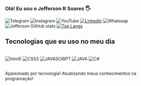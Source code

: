 ### Olá! Eu sou o Jefferson R Soares 🖐️


![Telegram](https://img.shields.io/badge/Telegram-2CA5E0?style=for-the-badge&logo=telegram&logoColor=white
)
![Instagram](https://img.shields.io/badge/Instagram-E4405F?style=for-the-badge&logo=instagram&logoColor=white
)
![YouTube](https://img.shields.io/badge/YouTube-FF0000?style=for-the-badge&logo=youtube&logoColor=white
)
[![Linkedin](https://img.shields.io/badge/LinkedIn-0077B5?style=for-the-badge&logo=linkedin&logoColor=white
)](https://www.linkedin.com/in/jefferson-soares-estudante-de-t-i-8b40321a8/)
![Whatssap](https://img.shields.io/badge/WhatsApp-25D366?style=for-the-badge&logo=whatsapp&logoColor=white
)
![Jefferson GitHub stats](https://github-readme-stats.vercel.app/api?username=JeffersonRSoares&show_icons=true&theme=dracula)
[![Top Langs](https://github-readme-stats.vercel.app/api/top-langs/?username=JeffersonRSoares&layout=compact)](https://github.com/JeffersonRSoares/github-readme-stats)

## Tecnologias que eu uso no meu dia

<div style="display: inline_block"></br>
<img align="center" alt="html5" src="https://img.shields.io/badge/HTML5-E34F26?style=for-the-badge&logo=html5&logoColor=white" />
<img align="center" alt="CSS3" src="https://img.shields.io/badge/CSS3-1572B6?style=for-the-badge&logo=css3&logoColor=white" />
<img align="center" alt="JAVASCRIPT" src="https://img.shields.io/badge/JavaScript-323330?style=for-the-badge&logo=javascript&logoColor=F7DF1E" />
<img align="center" alt="JAVA" src="https://img.shields.io/badge/Java-ED8B00?style=for-the-badge&logo=java&logoColor=white" />
<img align="center" alt="C#" src="https://img.shields.io/badge/C%23-239120?style=for-the-badge&logo=c-sharp&logoColor=white" />
</div></br>


Apaixonado por tecnologia! Atualizando meus conhecimentos na programação!
